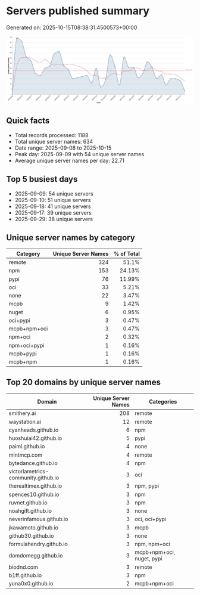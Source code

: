 # Servers published summary

Generated on: 2025-10-15T08:38:31.4500573+00:00

![Unique servers per day](servers-per-day.svg)

## Quick facts
- Total records processed: 1188
- Total unique server names: 634
- Date range: 2025-09-08 to 2025-10-15
- Peak day: 2025-09-09 with 54 unique server names
- Average unique server names per day: 22.71

## Top 5 busiest days
- 2025-09-09: 54 unique servers
- 2025-09-10: 51 unique servers
- 2025-09-18: 41 unique servers
- 2025-09-17: 39 unique servers
- 2025-09-29: 38 unique servers

## Unique server names by category

| Category | Unique Server Names | % of Total |
|----------|---------------------:|-----------:|
| remote | 324 | 51.1% |
| npm | 153 | 24.13% |
| pypi | 76 | 11.99% |
| oci | 33 | 5.21% |
| none | 22 | 3.47% |
| mcpb | 9 | 1.42% |
| nuget | 6 | 0.95% |
| oci+pypi | 3 | 0.47% |
| mcpb+npm+oci | 3 | 0.47% |
| npm+oci | 2 | 0.32% |
| npm+oci+pypi | 1 | 0.16% |
| mcpb+pypi | 1 | 0.16% |
| mcpb+npm | 1 | 0.16% |

## Top 20 domains by unique server names

| Domain | Unique Server Names | Categories |
|--------|---------------------:|------------|
| smithery.ai | 208 | remote |
| waystation.ai | 12 | remote |
| cyanheads.github.io | 6 | npm |
| huoshuiai42.github.io | 5 | pypi |
| paiml.github.io | 4 | none |
| mintmcp.com | 4 | remote |
| bytedance.github.io | 4 | npm |
| victoriametrics-community.github.io | 3 | oci |
| therealtimex.github.io | 3 | npm, pypi |
| spences10.github.io | 3 | npm |
| ruvnet.github.io | 3 | npm |
| noahgift.github.io | 3 | none |
| neverinfamous.github.io | 3 | oci, oci+pypi |
| jkawamoto.github.io | 3 | mcpb |
| github30.github.io | 3 | none |
| formulahendry.github.io | 3 | npm, npm+oci |
| domdomegg.github.io | 3 | mcpb+npm+oci, nuget, pypi |
| biodnd.com | 3 | remote |
| b1ff.github.io | 3 | npm |
| yuna0x0.github.io | 2 | mcpb+npm+oci |
